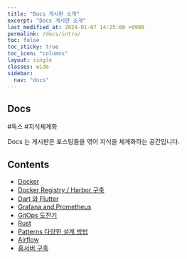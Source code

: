 ```yaml
---
title: "Docs 게시판 소개"
excerpt: "Docs 게시판 소개"
last_modified_at: 2024-01-07 14:25:00 +0900
permalink: /docs/intro/
toc: false
toc_sticky: true
toc_icon: "columns"
layout: single
classes: wide
sidebar:
  nav: "docs"
---
```


<!-- ![](/assets/images/docs_banner.jpeg) -->

## Docs  

<span class="ttag">#독스</span> <span class="ttag">#지식체계화</span>

Docs 는 게시판은 포스팅들을 엮어 지식을 체계화하는 공간입니다.  

## Contents

- [Docker](https://whdrns2013.github.io/docs/docker/intro/)  
- [Docker Registry / Harbor 구축](https://whdrns2013.github.io/docs/docker_registry/01_registry)  
- [Dart 와 Flutter](https://whdrns2013.github.io/docs/dart_and_flutter/intro)  
- [Grafana and Prometheus](https://whdrns2013.github.io/docs/grafana_and_prometheus/intro)  
- [GitOps 도전기](https://whdrns2013.github.io/docs/gitops/intro/)  
- [Rust](https://whdrns2013.github.io/docs/rust/01_rust_intro)  
- [Patterns 다양한 설계 방법](https://whdrns2013.github.io/docs/patterns/00_patterns_intro)  
- [Airflow](https://whdrns2013.github.io/docs/airflow/01_airflow_intro)  
- [홈서버 구축](https://whdrns2013.github.io/docs/homeserver/01_build/01_prepare_machine)  